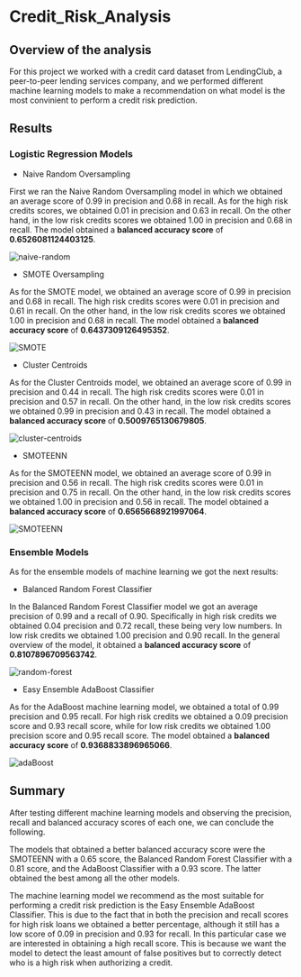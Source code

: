 # Credit_Risk_Analysis

## Overview of the analysis

For this project we worked with a credit card dataset from LendingClub, a peer-to-peer lending services company, and we performed different machine learning models to make a recommendation on what model is the most convinient to perform a credit risk prediction.

## Results

### Logistic Regression Models


- Naive Random Oversampling

First we ran the Naive Random Oversampling model in which we obtained an average score of 0.99 in precision and 0.68 in recall. As for the high risk credits scores, we obtained 0.01 in precision and 0.63 in recall. On the other hand, in the low risk credits scores we obtained 1.00 in precision and 0.68 in recall. The model obtained a **balanced accuracy score** of **0.6526081124403125**. 


![naive-random](https://user-images.githubusercontent.com/107893200/201832226-b3e9b639-c2d7-4f03-bc31-3608953ba4a8.png)

- SMOTE Oversampling

As for the SMOTE model, we obtained an average score of 0.99 in precision and 0.68 in recall. The high risk credits scores were 0.01 in precision and 0.61 in recall. On the other hand, in the low risk credits scores we obtained 1.00 in precision and 0.68 in recall. The model obtained a **balanced accuracy score** of **0.6437309126495352**.


![SMOTE](https://user-images.githubusercontent.com/107893200/201832314-4cd83626-4e07-4c94-8b8b-3517a108a411.png)


- Cluster Centroids

As for the Cluster Centroids model, we obtained an average score of 0.99 in precision and 0.44 in recall. The high risk credits scores were 0.01 in precision and 0.57 in recall. On the other hand, in the low risk credits scores we obtained 0.99 in precision and 0.43 in recall. The model obtained a **balanced accuracy score** of **0.5009765130679805**. 


![cluster-centroids](https://user-images.githubusercontent.com/107893200/201832418-6eb4fba0-7760-4831-b8be-54a8562721ff.png)


- SMOTEENN

As for the SMOTEENN model, we obtained an average score of 0.99 in precision and 0.56 in recall. The high risk credits scores were 0.01 in precision and 0.75 in recall. On the other hand, in the low risk credits scores we obtained 1.00 in precision and 0.56 in recall. The model obtained a **balanced accuracy score** of **0.6565668921997064**.

![SMOTEENN](https://user-images.githubusercontent.com/107893200/201832486-a18c2ae4-4939-436d-9745-65036f1c0b68.png)


### Ensemble Models
As for the ensemble models of machine learning we got the next results:

- Balanced Random Forest Classifier

In the Balanced Random Forest Classifier model we got an average precision of 0.99 and a recall of 0.90. Specifically in high risk credits we obtained 0.04 precision and 0.72 recall, these being very low numbers. In low risk credits we obtained 1.00 precision and 0.90 recall. In the general overview of the model, it obtained a **balanced accuracy score** of **0.8107896709563742**.

![random-forest](https://user-images.githubusercontent.com/107893200/201830805-ba13cdc5-1aab-462d-83b3-604c9d6c8579.png)

- Easy Ensemble AdaBoost Classifier

As for the AdaBoost machine learning model, we obtained a total of 0.99 precision and 0.95 recall. For high risk credits we obtained a 0.09 precision score and 0.93 recall score, while for low risk credits we obtained 1.00 precision score and 0.95 recall score. The model obtained a **balanced accuracy score** of **0.9368833896965066**. 


![adaBoost](https://user-images.githubusercontent.com/107893200/201830908-3dc65554-d4fe-40c5-9237-69ed4a5ea5be.png)


## Summary

After testing different machine learning models and observing the precision, recall and balanced accuracy scores of each one, we can conclude the following. 

The models that obtained a better balanced accuracy score were the SMOTEENN with a 0.65 score, the Balanced Random Forest Classifier with a 0.81 score, and the AdaBoost Classifier with a 0.93 score. The latter obtained the best among all the other models.

The machine learning model we recommend as the most suitable for performing a credit risk prediction is the Easy Ensemble AdaBoost Classifier. 
This is due to the fact that in both the precision and recall scores for high risk loans we obtained a better percentage, although it still has a low score of 0.09 in precision and 0.93 for recall. In this particular case we are interested in obtaining a high recall score. This is because we want the model to detect the least amount of false positives but to correctly detect who is a high risk when authorizing a credit. 
